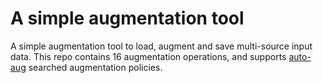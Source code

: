 # A simple augmentation tool
A simple augmentation tool to load, augment and save multi-source input data. This repo contains 16 augmentation 
operations,  and supports [auto-aug](https://arxiv.org/pdf/1805.09501.pdf) searched augmentation policies.

# 


